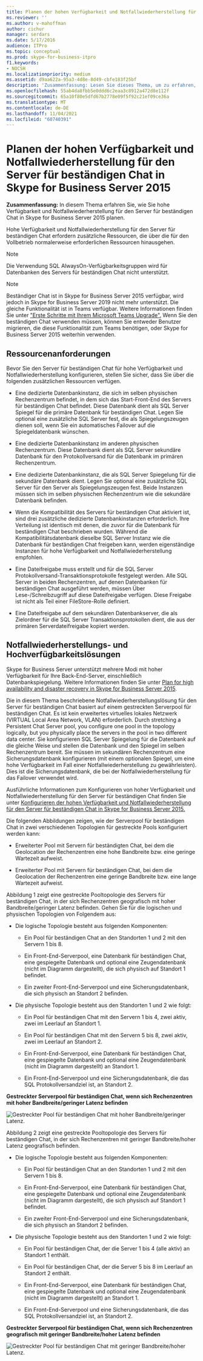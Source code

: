 ```yaml
---
title: Planen der hohen Verfügbarkeit und Notfallwiederherstellung für den Server für beständigen Chat in Skype for Business Server 2015
ms.reviewer: ''
ms.author: v-mahoffman
author: cichur
manager: serdars
ms.date: 5/17/2016
audience: ITPro
ms.topic: conceptual
ms.prod: skype-for-business-itpro
f1.keywords:
- NOCSH
ms.localizationpriority: medium
ms.assetid: d9aa622a-95a3-4d8e-8d49-cbfe183f25bf
description: 'Zusammenfassung: Lesen Sie dieses Thema, um zu erfahren, wie Sie hohe Verfügbarkeit und Notfallwiederherstellung für den Server für beständigen Chat in Skype for Business Server 2015 planen.'
ms.openlocfilehash: 55ab4da8fbb5e0ddd6c2eaa3c8912a472d8e112f
ms.sourcegitcommit: 65a10f80e5dfd67b2778e09f5f92c21ef09ce36a
ms.translationtype: MT
ms.contentlocale: de-DE
ms.lasthandoff: 11/04/2021
ms.locfileid: "60740391"
---
```

# <a name="plan-for-high-availability-and-disaster-recovery-for-persistent-chat-server-in-skype-for-business-server-2015"></a>Planen der hohen Verfügbarkeit und Notfallwiederherstellung für den Server für beständigen Chat in Skype for Business Server 2015
 
**Zusammenfassung:** In diesem Thema erfahren Sie, wie Sie hohe Verfügbarkeit und Notfallwiederherstellung für den Server für beständigen Chat in Skype for Business Server 2015 planen.
  
Hohe Verfügbarkeit und Notfallwiederherstellung für den Server für beständigen Chat erfordern zusätzliche Ressourcen, die über die für den Vollbetrieb normalerweise erforderlichen Ressourcen hinausgehen. 
  
> [!NOTE]
> Die Verwendung SQL AlwaysOn-Verfügbarkeitsgruppen wird für Datenbanken des Servers für beständigen Chat nicht unterstützt. 

> [!NOTE] 
> Beständiger Chat ist in Skype for Business Server 2015 verfügbar, wird jedoch in Skype for Business Server 2019 nicht mehr unterstützt. Die gleiche Funktionalität ist in Teams verfügbar. Weitere Informationen finden Sie unter ["Erste Schritte mit Ihrem Microsoft Teams Upgrade".](/microsoftteams/upgrade-start-here) Wenn Sie den beständigen Chat verwenden müssen, können Sie entweder Benutzer migrieren, die diese Funktionalität zum Teams benötigen, oder Skype for Business Server 2015 weiterhin verwenden. 
  
## <a name="resource-requirements"></a>Ressourcenanforderungen

Bevor Sie den Server für beständigen Chat für hohe Verfügbarkeit und Notfallwiederherstellung konfigurieren, stellen Sie sicher, dass Sie über die folgenden zusätzlichen Ressourcen verfügen. 
  
- Eine dedizierte Datenbankinstanz, die sich im selben physischen Rechenzentrum befindet, in dem sich das Start-Front-End des Servers für beständigen Chat befindet. Diese Datenbank dient als SQL Server Spiegel für die primäre Datenbank für beständigen Chat. Legen Sie optional eine zusätzliche SQL Server fest, die als Spiegelungszeugen dienen soll, wenn Sie ein automatisches Failover auf die Spiegeldatenbank wünschen.
    
- Eine dedizierte Datenbankinstanz im anderen physischen Rechenzentrum. Diese Datenbank dient als SQL Server sekundäre Datenbank für den Protokollversand für die Datenbank im primären Rechenzentrum.
    
- Eine dedizierte Datenbankinstanz, die als SQL Server Spiegelung für die sekundäre Datenbank dient. Legen Sie optional eine zusätzliche SQL Server für den Server als Spiegelungszeugen fest. Beide Instanzen müssen sich im selben physischen Rechenzentrum wie die sekundäre Datenbank befinden.
    
- Wenn die Kompatibilität des Servers für beständigen Chat aktiviert ist, sind drei zusätzliche dedizierte Datenbankinstanzen erforderlich. Ihre Verteilung ist identisch mit denen, die zuvor für die Datenbank für beständigen Chat beschrieben wurden. Während die Kompatibilitätsdatenbank dieselbe SQL Server Instanz wie die Datenbank für beständigen Chat freigeben kann, werden eigenständige Instanzen für hohe Verfügbarkeit und Notfallwiederherstellung empfohlen.
    
- Eine Dateifreigabe muss erstellt und für die SQL Server Protokollversand-Transaktionsprotokolle festgelegt werden. Alle SQL Server in beiden Rechenzentren, auf denen Datenbanken für beständigen Chat ausgeführt werden, müssen Über Lese-/Schreibzugriff auf diese Dateifreigabe verfügen. Diese Freigabe ist nicht als Teil einer FileStore-Rolle definiert.
    
- Eine Dateifreigabe auf dem sekundären Datenbankserver, die als Zielordner für die SQL Server Transaktionsprotokollen dient, die aus der primären Serverdateifreigabe kopiert werden.
    
## <a name="disaster-recovery-and-high-availability-solutions"></a>Notfallwiederherstellungs- und Hochverfügbarkeitslösungen

Skype for Business Server unterstützt mehrere Modi mit hoher Verfügbarkeit für Ihre Back-End-Server, einschließlich Datenbankspiegelung. Weitere Informationen finden Sie unter [Plan for high availability and disaster recovery in Skype for Business Server 2015](../../plan-your-deployment/high-availability-and-disaster-recovery/high-availability-and-disaster-recovery.md). 
  
Die in diesem Thema beschriebene Notfallwiederherstellungslösung für den Server für beständigen Chat basiert auf einem gestreckten Serverpool für beständigen Chat. Es ist kein erweitertes virtuelles lokales Netzwerk (VIRTUAL Local Area Network, VLAN) erforderlich. Durch stretching a Persistent Chat Server pool, you configure one pool in the topology logically, but you physically place the servers in the pool in two different data center. Sie konfigurieren SQL Server Spiegelung für die Datenbank auf die gleiche Weise und stellen die Datenbank und den Spiegel im selben Rechenzentrum bereit. Sie müssen im sekundären Rechenzentrum eine Sicherungsdatenbank konfigurieren (mit einem optionalen Spiegel, um eine hohe Verfügbarkeit im Fall einer Notfallwiederherstellung zu gewährleisten). Dies ist die Sicherungsdatenbank, die bei der Notfallwiederherstellung für das Failover verwendet wird. 
  
Ausführliche Informationen zum Konfigurieren von hoher Verfügbarkeit und Notfallwiederherstellung für den Server für beständigen Chat finden Sie unter [Konfigurieren der hohen Verfügbarkeit und Notfallwiederherstellung für den Server für beständigen Chat in Skype for Business Server 2015.](../../deploy/deploy-persistent-chat-server/configure-hadr-for-persistent-chat.md) 
  
Die folgenden Abbildungen zeigen, wie der Serverpool für beständigen Chat in zwei verschiedenen Topologien für gestreckte Pools konfiguriert werden kann:
  
- Erweiterter Pool mit Servern für beständigten Chat, bei dem die Geolocation der Rechenzentren eine hohe Bandbreite bzw. eine geringe Wartezeit aufweist.
    
- Erweiterter Pool mit Servern für beständigen Chat, bei dem die Geolocation der Rechenzentren eine geringe Bandbreite bzw. eine lange Wartezeit aufweist.
    
Abbildung 1 zeigt eine gestreckte Pooltopologie des Servers für beständigen Chat, in der sich Rechenzentren geografisch mit hoher Bandbreite/geringer Latenz befinden. Gehen Sie für die logischen und physischen Topologien von Folgendem aus:
  
- Die logische Topologie besteht aus folgenden Komponenten:
    
  - Ein Pool für beständigen Chat an den Standorten 1 und 2 mit den Servern 1 bis 8.
    
  - Ein Front-End-Serverpool, eine Datenbank für beständigen Chat, eine gespiegelte Datenbank und optional eine Zeugendatenbank (nicht im Diagramm dargestellt), die sich physisch auf Standort 1 befindet. 
    
  - Ein zweiter Front-End-Serverpool und eine Sicherungsdatenbank, die sich physisch an Standort 2 befinden.
    
- Die physische Topologie besteht aus den Standorten 1 und 2 wie folgt:
    
  - Ein Pool für beständigen Chat mit den Servern 1 bis 4, zwei aktiv, zwei im Leerlauf an Standort 1.
    
  - Ein Pool für beständigen Chat mit den Servern 5 bis 8, zwei aktiv, zwei im Leerlauf an Standort 2.
    
  - Ein Front-End-Serverpool, eine Datenbank für beständigen Chat, eine gespiegelte Datenbank und optional eine Zeugendatenbank (nicht im Diagramm dargestellt) an Standort 1.
    
  - Ein Front-End-Serverpool und eine Sicherungsdatenbank, die das SQL Protokollversandziel ist, an Standort 2.
    
**Gestreckter Serverpool für beständigen Chat, wenn sich Rechenzentren mit hoher Bandbreite/geringer Latenz befinden**

![Gestreckter Pool für beständigen Chat mit hoher Bandbreite/geringer Latenz.](../../media/55cf3d4b-5f51-4d2f-84ca-b4a13dc5eba3.png)
  
Abbildung 2 zeigt eine gestreckte Pooltopologie des Servers für beständigen Chat, in der sich Rechenzentren mit geringer Bandbreite/hoher Latenz geografisch befinden.
  
- Die logische Topologie besteht aus folgenden Komponenten:
    
  - Ein Pool für beständigen Chat an den Standorten 1 und 2 mit den Servern 1 bis 8.
    
  - Ein Front-End-Serverpool, eine Datenbank für beständigen Chat, eine gespiegelte Datenbank und optional eine Zeugendatenbank (nicht im Diagramm dargestellt), die sich physisch auf Standort 1 befindet. 
    
  - Ein zweiter Front-End-Serverpool und eine Sicherungsdatenbank, die sich physisch an Standort 2 befinden.
    
- Die physische Topologie besteht aus den Standorten 1 und 2 wie folgt:
    
  - Ein Pool für beständigen Chat, der die Server 1 bis 4 (alle aktiv) an Standort 1 enthält.
    
  - Ein Pool für beständigen Chat, der die Server 5 bis 8 im Leerlauf an Standort 2 enthält.
    
  - Ein Front-End-Serverpool, eine Datenbank für beständigen Chat, eine gespiegelte Datenbank und optional eine Zeugendatenbank (nicht im Diagramm dargestellt) an Standort 1.
    
  - Ein Front-End-Serverpool und eine Sicherungsdatenbank, die das SQL Protokollversandziel ist, an Standort 2.
    
**Gestreckter Serverpool für beständigen Chat, wenn sich Rechenzentren geografisch mit geringer Bandbreite/hoher Latenz befinden**

![Gestreckter Pool für beständigen Chat mit geringer Bandbreite/hoher Latenz.](../../media/40cbd902-57b8-4d57-a61c-cde4e0bd47f0.png)
  

